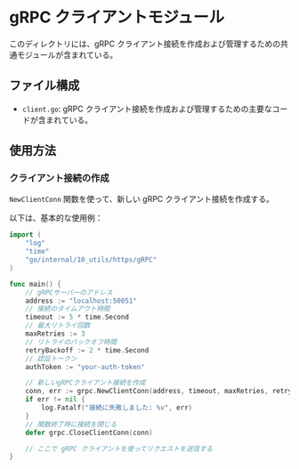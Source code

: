 # gRPC クライアントモジュール

このディレクトリには、gRPC クライアント接続を作成および管理するための共通モジュールが含まれている。

## ファイル構成

- `client.go`: gRPC クライアント接続を作成および管理するための主要なコードが含まれている。

## 使用方法

### クライアント接続の作成

`NewClientConn` 関数を使って、新しい gRPC クライアント接続を作成する。

以下は、基本的な使用例：

```go
import (
    "log"
    "time"
    "go/internal/10_utils/https/gRPC"
)

func main() {
    // gRPCサーバーのアドレス
    address := "localhost:50051"
    // 接続のタイムアウト時間
    timeout := 5 * time.Second
    // 最大リトライ回数
    maxRetries := 3
    // リトライのバックオフ時間
    retryBackoff := 2 * time.Second
    // 認証トークン
    authToken := "your-auth-token"

    // 新しいgRPCクライアント接続を作成
    conn, err := grpc.NewClientConn(address, timeout, maxRetries, retryBackoff, authToken)
    if err != nil {
        log.Fatalf("接続に失敗しました: %v", err)
    }
    // 関数終了時に接続を閉じる
    defer grpc.CloseClientConn(conn)

    // ここで gRPC クライアントを使ってリクエストを送信する
}
```
